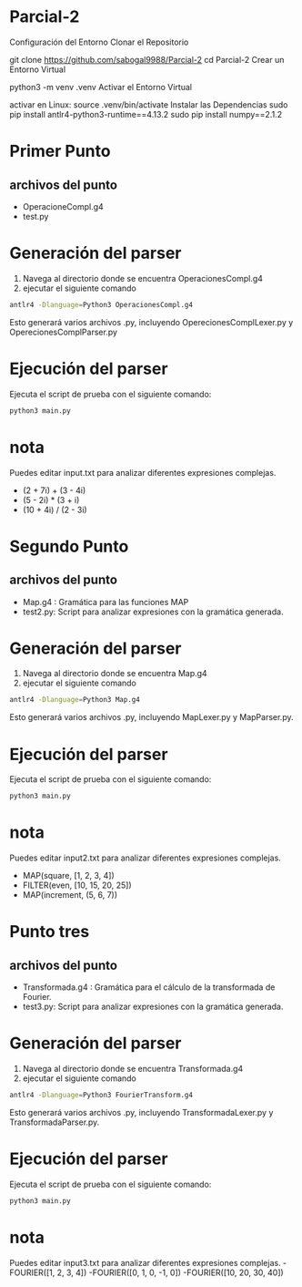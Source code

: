 # Parcial-2
Configuración del Entorno
Clonar el Repositorio

git clone https://github.com/sabogal9988/Parcial-2
cd Parcial-2
Crear un Entorno Virtual

python3 -m venv .venv
Activar el Entorno Virtual


activar en Linux:
source .venv/bin/activate
Instalar las Dependencias
sudo pip install antlr4-python3-runtime==4.13.2
sudo pip install numpy==2.1.2


# Primer Punto 
## archivos del punto 
- OperacioneCompl.g4
- test.py
# Generación del parser
1. Navega al directorio donde se encuentra OperacionesCompl.g4
2. ejecutar el siguiente comando
```bash
antlr4 -Dlanguage=Python3 OperacionesCompl.g4
```
Esto generará varios archivos .py, incluyendo OperecionesComplLexer.py y OperecionesComplParser.py
# Ejecución del parser
Ejecuta el script de prueba con el siguiente comando:
```bash
python3 main.py
```
# nota 
Puedes editar input.txt para analizar diferentes expresiones complejas.
- (2 + 7i) + (3 - 4i)
- (5 - 2i) * (3 + i)
- (10 + 4i) / (2 - 3i)

# Segundo Punto 
## archivos del punto 
- Map.g4 : Gramática para las funciones MAP
- test2.py: Script para analizar expresiones con la gramática generada.
# Generación del parser
1. Navega al directorio donde se encuentra Map.g4
2. ejecutar el siguiente comando
```bash
antlr4 -Dlanguage=Python3 Map.g4
```
Esto generará varios archivos .py, incluyendo MapLexer.py y MapParser.py.

# Ejecución del parser
Ejecuta el script de prueba con el siguiente comando:
```bash
python3 main.py
```
# nota 
Puedes editar input2.txt para analizar diferentes expresiones complejas.
- MAP(square, [1, 2, 3, 4])
- FILTER(even, [10, 15, 20, 25])
- MAP(increment, (5, 6, 7))

# Punto tres 
## archivos del punto 
- Transformada.g4 : Gramática para el cálculo de la transformada de Fourier.
- test3.py: Script para analizar expresiones con la gramática generada.
# Generación del parser
1. Navega al directorio donde se encuentra Transformada.g4
2. ejecutar el siguiente comando
```bash
antlr4 -Dlanguage=Python3 FourierTransform.g4
```
Esto generará varios archivos .py, incluyendo TransformadaLexer.py y TransformadaParser.py.

# Ejecución del parser
Ejecuta el script de prueba con el siguiente comando:
```bash
python3 main.py
```
# nota 
Puedes editar input3.txt para analizar diferentes expresiones complejas.
-FOURIER([1, 2, 3, 4])
-FOURIER([0, 1, 0, -1, 0])
-FOURIER([10, 20, 30, 40])
